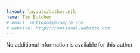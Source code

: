 ```yaml
---
layout: layouts/author.njk
name: Tim Butcher
# email: optional@example.com
# website: https://optional-website.com
---
```

No additional information is available for this author.
